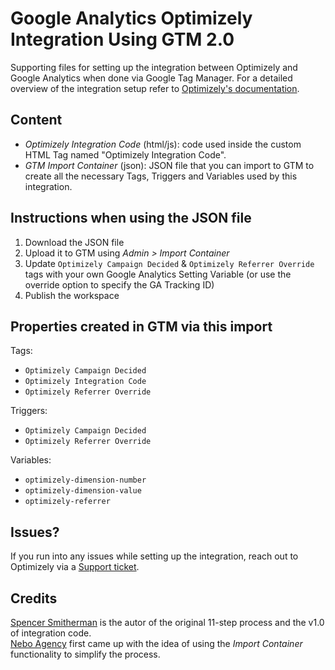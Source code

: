 # Google Analytics Optimizely Integration Using GTM 2.0

Supporting files for setting up the integration between Optimizely and Google Analytics when done via Google Tag Manager. For a detailed overview of the integration setup refer to [Optimizely's documentation](https://help.optimizely.com/Integrate_Other_Platforms/Integrate_Optimizely_X_with_Google_Universal_Analytics_using_Google_Tag_Manager).

## Content
- *Optimizely Integration Code* (html/js): code used inside the custom HTML Tag named "Optimizely Integration Code".
- *GTM Import Container* (json): JSON file that you can import to GTM to create all the necessary Tags, Triggers and Variables used by this integration.

## Instructions when using the JSON file
1) Download the JSON file
2) Upload it to GTM using _Admin > Import Container_
3) Update `Optimizely Campaign Decided` & `Optimizely Referrer Override` tags with your own Google Analytics Setting Variable (or use the override option to specify the GA Tracking ID)
4) Publish the workspace

## Properties created in GTM via this import

Tags: 
- `Optimizely Campaign Decided`
- `Optimizely Integration Code`
- `Optimizely Referrer Override`

Triggers:
- `Optimizely Campaign Decided`
- `Optimizely Referrer Override`

Variables:
- `optimizely-dimension-number`
- `optimizely-dimension-value`
- `optimizely-referrer`

## Issues?
If you run into any issues while setting up the integration, reach out to Optimizely via a [Support ticket](https://help.optimizely.com/Account_Settings/File_online_tickets_for_support).

## Credits
[Spencer Smitherman](https://gist.github.com/Bigspencey) is the autor of the original 11-step process and the v1.0 of integration code.  
[Nebo Agency](www.neboagency.com) first came up with the idea of using the _Import Container_ functionality to simplify the process.
